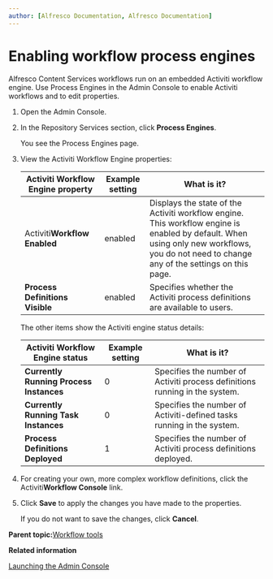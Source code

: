 ```yaml
---
author: [Alfresco Documentation, Alfresco Documentation]
---
```


# Enabling workflow process engines

Alfresco Content Services workflows run on an embedded Activiti workflow engine. Use Process Engines in the Admin Console to enable Activiti workflows and to edit properties.

1.  Open the Admin Console.

2.  In the Repository Services section, click **Process Engines**.

    You see the Process Engines page.

3.  View the Activiti Workflow Engine properties:

    |Activiti Workflow Engine property|Example setting|What is it?|
    |---------------------------------|---------------|-----------|
    |Activiti**Workflow Enabled**|enabled|Displays the state of the Activiti workflow engine. This workflow engine is enabled by default. When using only new workflows, you do not need to change any of the settings on this page.|
    |**Process Definitions Visible**|enabled|Specifies whether the Activiti process definitions are available to users.|

    The other items show the Activiti engine status details:

    |Activiti Workflow Engine status|Example setting|What is it?|
    |-------------------------------|---------------|-----------|
    |**Currently Running Process Instances**|0|Specifies the number of Activiti process definitions running in the system.|
    |**Currently Running Task Instances**|0|Specifies the number of Activiti-defined tasks running in the system.|
    |**Process Definitions Deployed**|1|Specifies the number of Activiti process definitions deployed.|

4.  For creating your own, more complex workflow definitions, click the Activiti**Workflow Console** link.

5.  Click **Save** to apply the changes you have made to the properties.

    If you do not want to save the changes, click **Cancel**.


**Parent topic:**[Workflow tools](../concepts/wf-tools.md)

**Related information**  


[Launching the Admin Console](adminconsole-open.md)

